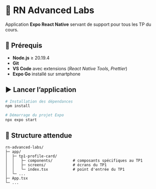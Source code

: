 # 📱 RN Advanced Labs

Application **Expo React Native** servant de support pour tous les TP du cours.

## 🚀 Prérequis

- **Node.js** ≥ 20.19.4  
- **Git**  
- **VS Code** avec extensions (*React Native Tools*, *Prettier*)  
- **Expo Go** installé sur smartphone  

## ▶️ Lancer l’application

```bash
# Installation des dépendances
npm install

# Démarrage du projet Expo
npx expo start
```

## 📂 Structure attendue 
```
rn-advanced-labs/
├─ app/
│  ├─ tp1-profile-card/
│  │   ├─ components/         # composants spécifiques au TP1
│  │   ├─ screens/            # écrans du TP1
│  │   └─ index.tsx           # point d'entrée du TP1
│  └─ ...
├─ App.tsx
└─ ...
```